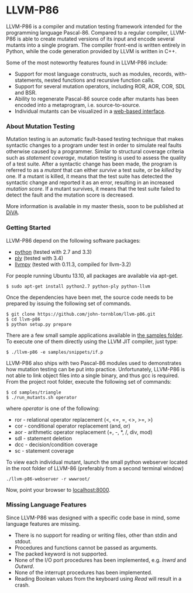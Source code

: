 LLVM-P86
========
LLVM-P86 is a compiler and mutation testing framework intended for the programming language Pascal-86. Compared to a regular compiler, LLVM-P86 is able to create mutated versions of its input and encode several mutants into a single program. The compiler front-end is written entirely in Python, while the code generation provided by LLVM is written in C++.

Some of the most noteworthy features found in LLVM-P86 include:
* Support for most language constructs, such as modules, records, with-statements, nested functions and recursive function calls.
* Support for several mutation operators, including ROR, AOR, COR, SDL and BSR.
* Ability to regenerate Pascal-86 source code after mutants has been encoded into a metaprogram, i.e. source-to-source.
* Individual mutants can be visualized in a [web-based interface](http://john-tornblom.github.io/llvm-p86/triagle/). 



### About Mutation Testing
Mutation testing is an automatic fault-based testing technique that makes syntactic changes to a program under test in order to simulate real faults otherwise caused by a programmer. Similar to structural coverage criteria such as _statement coverage_, mutation testing is used to assess the quality of a test suite. After a syntactic change has been made, the program is referred to as a _mutant_ that can either _survive_ a test suite, or be _killed_ by one. If a mutant is killed, it means that the test suite has detected the syntactic change and reported it as an error, resulting in an increased _mutation score_. If a mutant survives, it means that the test suite failed to detect the fault and the mutation score is decreased.

More information is available in my master thesis, soon to be published at [DiVA](http://diva-portal.org).

### Getting Started
LLVM-P86 depend on the following software packages:
* [python](http://python.org) (tested with 2.7 and 3.3)
* [ply](http://www.dabeaz.com/ply) (tested with 3.4)
* [llvmpy](http://www.llvmpy.org) (tested with 0.11.3, compiled for llvm-3.2)

For people running Ubuntu 13.10, all packages are available via apt-get.
```
$ sudo apt-get install python2.7 python-ply python-llvm
```

Once the dependencies have been met, the source code needs to be prepared by issuing the following set of commands.

```
$ git clone https://github.com/john-tornblom/llvm-p86.git
$ cd llvm-p86
$ python setup.py prepare
```

There are a few small sample applications available in [the samples folder](https://github.com/john-tornblom/llvm-p86/blob/master/samples/snippets). To execute one of them directly using the LLVM JIT compiler, just type:
```
$ ./llvm-p86 -e samples/snippets/if.p
```

LLVM-P86 also ships with two Pascal-86 modules used to demonstrates how mutation testing can be put into practice. Unfortunately, LLVM-P86 is not able to link object files into a single binary, and thus gcc is required. From the project root folder, execute the following set of commands:
```
$ cd samples/triangle
$ ./run_mutants.sh operator
```
where _operator_ is one of the following:
* ror - relational operator replacement (<, <=, =, <>, >=, >)
* cor - conditional operator replacement (and, or)
* aor - arithmetic operator replacement (+, -, *, /, div, mod)
* sdl - statement deletion
* dcc - decision/condition coverage
* sc  - statement coverage

To view each individual mutant, launch the small python webserver located in the root folder of LLVM-86 (preferably from a second terminal window)

```
./llvm-p86-webserver -r wwwroot/
```

Now, point your browser to [localhost:8000](http://localhost:8000).

### Missing Language Features
Since LLVM-P86 was designed with a specific code base in mind, some language features are missing.
* There is no support for reading or writing files, other than stdin and stdout.
* Procedures and functions cannot be passed as arguments.
* The packed keyword is not supported.
* None of the I/O port procedures has been implemented, e.g. _Inwrd_ and _Outwrd_.
* None of the interrupt procedures has been implemented.
* Reading Boolean values from the keyboard using _Read_ will result in a crash.
